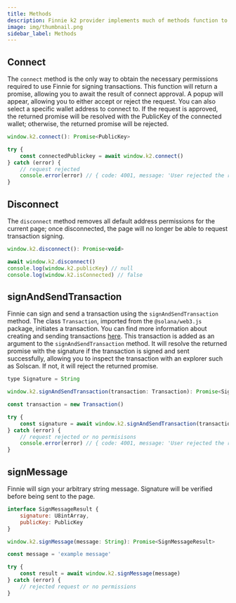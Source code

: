 ```yaml
---
title: Methods
description: Finnie k2 provider implements much of methods function to control the status of Finnie.
image: img/thumbnail.png
sidebar_label: Methods
---
```


## Connect

The `connect` method is the only way to obtain the necessary permissions required to use Finnie for signing transactions. This function will return a promise, allowing you to await the result of connect approval. A popup will appear, allowing you to either accept or reject the request. You can also select a specific wallet address to connect to. If the request is approved, the returned promise will be resolved with the PublicKey of the connected wallet; otherwise, the returned promise will be rejected.

```javascript
window.k2.connect(): Promise<PublicKey>
```
```javascript
try {
    const connectedPublickey = await window.k2.connect()
} catch (error) {
    // request rejected
    console.error(error) // { code: 4001, message: 'User rejected the request.' }
}
```

## Disconnect

The `disconnect` method removes all default address permissions for the current page; once disconnected, the page will no longer be able to request transaction signing.

```javascript
window.k2.disconnect(): Promise<void>
```
```javascript
await window.k2.disconnect()
console.log(window.k2.publicKey) // null
console.log(window.k2.isConnected) // false
```

## signAndSendTransaction

Finnie can sign and send a transaction using the `signAndSendTransaction` method. The class `Transaction`, imported from the `@solana/web3.js` package, initiates a transaction. You can find more information about creating and sending transactions <a href="https://docs.solana.com/developing/clients/javascript-api#creating-and-sending-transactions" target="_blank">here</a>. This transaction is added as an argument to the `signAndSendTransaction` method. It will resolve the returned promise with the signature if the transaction is signed and sent successfully, allowing you to inspect the transaction with an explorer such as Solscan. If not, it will reject the returned promise.

```javascript
type Signature = String

window.k2.signAndSendTransaction(transaction: Transaction): Promise<Signature>
```
```javascript
const transaction = new Transaction()

try {
    const signature = await window.k2.signAndSendTransaction(transaction)
} catch (error) {
    // request rejected or no permisisons
    console.error(error) // { code: 4001, message: 'User rejected the request' }
}
```

## signMessage

Finnie will sign your arbitrary string message. Signature will be verified before being sent to the page.

```javascript
interface SignMessageResult {
    signature: U8intArray,
    publicKey: PublicKey
}

window.k2.signMessage(message: String): Promise<SignMessageResult>
```
```javascript
const message = 'example message'

try {
    const result = await window.k2.signMessage(message)
} catch (error) {
    // rejected request or no permissions
}
```